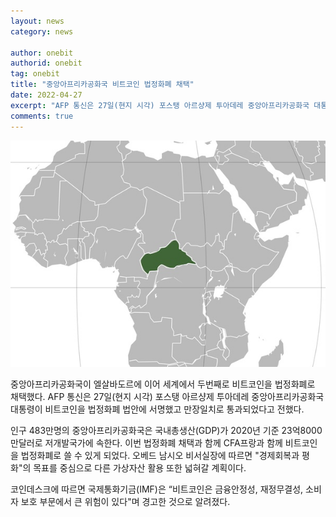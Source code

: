 ```yaml
---
layout: news
category: news

author: onebit
authorid: onebit
tag: onebit
title: "중앙아프리카공화국 비트코인 법정화폐 채택"
date: 2022-04-27
excerpt: "AFP 통신은 27일(현지 시각) 포스탱 아르샹제 투아데레 중앙아프리카공화국 대통령이 비트코인을 법정화폐 법안에 서명했고 만장일치로 통과되었다고 전했다."
comments: true
---
```


![](/asset/img/post/centralafrican.jpg)

중앙아프리카공화국이 엘살바도르에 이어 세계에서 두번째로 비트코인을 법정화폐로 채택했다.  AFP 통신은 27일(현지 시각) 포스탱 아르샹제 투아데레 중앙아프리카공화국 대통령이 비트코인을 법정화폐 법안에 서명했고 만장일치로 통과되었다고 전했다.

인구 483만명의 중앙아프리카공화국은 국내총생산(GDP)가 2020년 기준 23억8000만달러로 저개발국가에 속한다. 이번 법정화폐 채택과 함께 CFA프랑과 함께 비트코인을 법정화폐로 쓸 수 있게 되었다. 오베드 남시오 비서실장에 따르면 "경제회복과 평화"의 목표를 중심으로 다른 가상자산 활용 또한 넓혀갈 계획이다.

코인데스크에 따르면 국제통화기금(IMF)은 “비트코인은 금융안정성, 재정무결성, 소비자 보호 부문에서 큰 위험이 있다"며 경고한 것으로 알려졌다.

